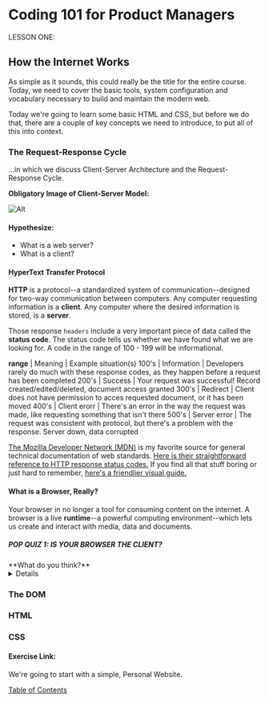 # Coding 101 for Product Managers

LESSON ONE:
## How the Internet Works
As simple as it sounds, this could really be the title for the entire course. Today, we need to cover the basic tools, system configuration and vocabulary necessary to build and maintain the modern web. 

Today we're going to learn some basic HTML and CSS, but before we do that, there are a couple of key concepts we need to introduce, to put all of this into context.

### The Request-Response Cycle
...in which we discuss Client-Server Architecture and the Request-Response Cycle.

**Obligatory Image of Client-Server Model:**

![Alt](http://kapsik.info/images/http.gif "basic client-server model")

#### Hypothesize:
- What is a web server?
- What is a client?

#### HyperText Transfer Protocol
**HTTP** is a protocol--a standardized system of communication--designed for two-way communication between computers. Any computer requesting information is a **client**. Any computer where the desired information is stored, is a **server**.

Those response `headers` include a very important piece of data called the **status code**. The status code tells us whether we have found what we are looking for. A code in the range of 100 - 199 will be informational.

**range** |  Meaning | Example situation(s)
100's | Information | Developers rarely do much with these response codes, as they happen before a request has been completed
200's | Success | Your request was successful! Record created/edited/deleted, document access granted
300's | Redirect | Client does not have permission to acces requested document, or it has been moved
400's | Client erorr | There's an error in the way the request was made, like requesting something that isn't there
500's | Server error | The request was consistent with protocol, but there's a problem with the response. Server down, data corrupted

[The Mozilla Developer Network (MDN)](https://developer.mozilla.org/en-US/) is my favorite source for general technical documentation of web standards. [Here is their straightforward reference to HTTP response status codes.](https://developer.mozilla.org/en-US/docs/Web/HTTP/Status) If you find all that stuff boring or just hard to remember, [here's a friendlier visual guide.](https://httpstatusdogs.com/)

#### What is a Browser, Really?
Your browser in no longer a tool for consuming content on the internet. A browser is a live **runtime**--a powerful computing environment--which lets us create and interact with media, data and documents. 

##### POP QUIZ 1: IS YOUR BROWSER THE CLIENT?
<summary>**What do you think?**
<details>
> Not exactly. Parts of your computer's operating system can be configured as a web client and that will certainly include a browser, if you have one. You can configure another part of your computer to be a web server, if you want.

**Proof:** Open your command line (`Terminal` in MacOS) and type:
```bash
$ curl http://www.google.com
```
<small>(Don't type the '$' -- that's an indicator for the command prompt.)</small>
</details></summary>


### The DOM


### HTML


### CSS


#### Exercise Link:

We're going to start with a simple, Personal Website.


[Table of Contents](./README.md#outline)